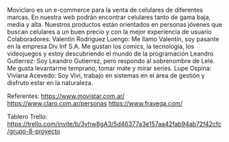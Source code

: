Moviclaro es un e-commerce para la venta de celulares de diferentes marcas. En nuestra web podrán encontrar celulares tanto de gama baja, media y alta. Nuestros productos están orientados en personas jóvenes que buscan celulares a un buen precio y con la mejor experiencia de usuario  
Colaboradores: 
Valentin Rodriguez Luengo: Me llamo Valentín, soy pasante en la empresa Div Inf S.A. Me gustan los comics, la tecnología, los videojuegos y estoy descubriendo el mundo de la programación
Leandro Gutierrez: Soy Leandro Gutierrez, pero respondo al sobrenombre de Lele. Me gusta levantarme temprano, tomar mate y mirar series.
Lupe Ospina: 
Viviana Acevedo: Soy Vivi, trabajo en sistemas en el área de gestión y disfruto estar en la naturaleza. 

Referentes: 
https://www.movistar.com.ar/
https://www.claro.com.ar/personas
https://www.fravega.com/

Tablero Trello: https://trello.com/invite/b/3yhw8gA3/5d46377a3e157aa42fab94ab72f42cfc/grupo-8-proyecto

